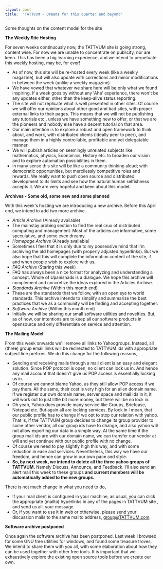 ```yaml
---
layout: post
title:  "TATTVUM - Dreams for this quarter and beyond"
---
```


Some thoughts on the content model for the site

**The Weekly Site Hosting**

For seven weeks continuously now, the TATTVUM site is going strong, content wise. For now we are unable to concentrate on publicity, nor are keen. This has been a big learning experience, and we intend to perpetuate this weekly hosting, may be, for ever!

*   As of now, this site will be re-hosted every week (like a weekly magazine), but will also update with corrections and minor modifications in between the week (unlike a weekly magazine).
*   We have vowed that whatever we share here will be only what we found inspiring. If a week goes by without any 'Aha' experience, there won't be any updates either, other than the keep-alive status reporting.
*   The site will not replicate what is well presented in other sites. Of course we will offer our opinions about other good and bad sites, with proper external links to their pages. This means that we will not be publishing any tutorials etc., unless we have something new to offer, or that we are the pioneers and nobody else have a decent tutorial on that area.
*   Our main intention is to explore a robust and open framework to think about, and work, with distributed clients (ideally peer to peer), and manage them in a highly controllable, profitable and yet delegatable manner.
*   We will publish articles on seemingly unrelated subjects like mathematics, physics, Economics, History etc. to broaden our vision and to explore automation possibilities in them.
*   In many sense this site will be like a community thinking aloud; with democratic opportunities, but mercilessly competitive roles and rewards. We really want to push open source and distributed development to its limits and see how the natural human selfishness accepts it. We are very hopeful and keen about this model.

**Archives - Some old, some new and some planned**

With this week's hosting we are introducing a new archive. Before this April end, we intend to add two more archive.

*   *Article Archive* (Already available)
*   The mainstay probing section to find the real crux of distributed computing and management. Most of the articles are informative, some speculative, and some even dreamy.
*   *Homepage Archive* (Already available)
*   Sometimes I feel that it is only due to my possessive mind that I'm archiving the old homepages (with properly adjusted hyperlinks). But we also hope that this will complete the information content of the site, if and when people wish to explore with us.
*   *FAQ Archive* (Staring this week)
*   FAQ has always been a nice format for analyzing and understanding a concept. Whole of Upanishads is a dialogue. We hope this archive will complement and concretize the ideas explored in the Articles Archive.
*   *Standards Archive* (Within this month end)
*   These are the standards that we follow, with an open eye to world standards. This archive intends to simplify and summarize the best practices that we as a community will be finding and accepting together.
*   *Software Archive* (Within this month end)
*   Initially we will be sharing our small software utilities and novelties. But, as of now, our intentions are to keep all our software products in opensource and only differentiate on service and attention.

**The Mailing Model**

From this week onwards we'll remove all links to Yahoogroups. Instead, all (three) group email links will be redirected to TATTVUM ids with appropriate subject line prefixes. We do this change for the following reasons,

*   Sending and receiving mails through a mail client is an easy and elegant solution. Since POP protocol is open, no client can lock us in. And hence any mail account that doesn't give us POP access is essentially locking us in.
*   Of course we cannot blame Yahoo, as they still allow POP access if we pay them. All the same, their cost is very high for an alien domain name. If we register our own domain name, server space and mail ids in it, it will work out to just little bit more money, but there will be no lock in.
*   Oh yeah, Yahoo does provide many service like Groups, Briefcase, Notepad etc. But again all are locking services. By lock in I mean, that our public profile has to change if we opt to stop our relation with yahoo. That is, if the TATTVUM group decides to change its group provider to some other vendor, all our group ids have to change, and also yahoo will not allow exporting our data in a simple way. At the same time if the group mail ids are with our domain name, we can transfer our vendor at will and yet continue with our public profile with no change.
*   Of course we need to pay slightly high this way, and with some reduction in ease and services. Nevertheless, this way we have our freedom, and hence can grow in our own pace and style.
*   **So, by next week, we intend to delete all the three yahoo groups of TATTVUM.** Namely Discuss, Announce, and Feedback. I'll also send an alert mail this week to these groups **and current members will be automatically added to the new groups.**

There is not much change in what you need to do,

*   If your mail client is configured in your machine, as usual, you can click the appropriate (mailto) hyperlinks in any of the pages in TATTVUM site , and send us all, your message.
*   Or, if you want to use it in web or otherwise, please send your discussion mails to the same mailto address, [group@TATTVUM.com](mailto:group@TATTVUM.com).

**Software archive postponed**

Once again the software archive has been postponed. Last week I browsed for some GNU free utilities for windows, and found some treasure troves. We intend to share them with you all, with some elaboration about how they can be used together with other free tools. It is important that we exhaustively explore the existing open source tools before we create our own.

